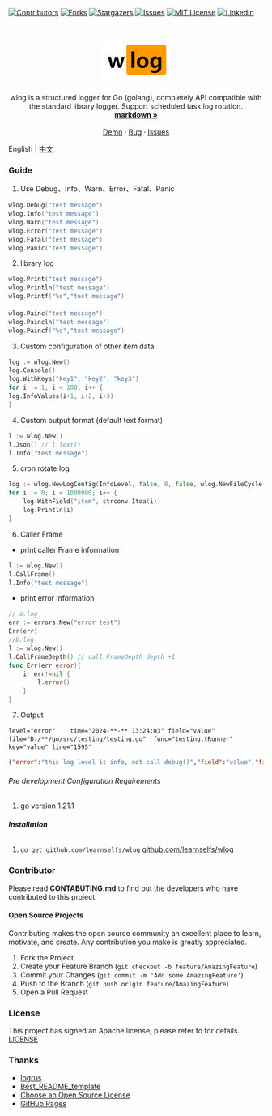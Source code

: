 
<!-- PROJECT SHIELDS -->

[![Contributors][contributors-shield]][contributors-url]
[![Forks][forks-shield]][forks-url]
[![Stargazers][stars-shield]][stars-url]
[![Issues][issues-shield]][issues-url]
[![MIT License][license-shield]][license-url]
[![LinkedIn][linkedin-shield]][linkedin-url]

<!-- PROJECT LOGO -->
<br />

<p align="center">
  <a href="https://github.com/learnselfs/wlog/">
    <img src="logo.png" alt="Logo"  height="80">
  </a>

<h3 align="center"></h3>
  <p align="center">
wlog is a structured logger for Go (golang), completely API compatible with the standard library logger.
Support scheduled task log rotation.
    <br />
    <a href="https://github.com//learnselfs/wlog"><strong> markdown »</strong></a>
    <br />
    <br />
    <a href="https://github.com//learnselfs/wlog">Demo</a>
    ·
    <a href="https://github.com//learnselfs/wlog/issues">Bug</a>
    ·
    <a href="https://github.com//learnselfs/wlog/issues">Issues</a>
  </p>

</p>

English | [中文](./README_ch.md)
### Guide
1. Use Debug、Info、Warn、Error、Fatal、Panic
```go
wlog.Debug("test message")
wlog.Info("test message")
wlog.Warn("test message")
wlog.Error("test message")
wlog.Fatal("test message")
wlog.Panic("test message")
```
2. library log 
````go
wlog.Print("test message")
wlog.Println("test message")
wlog.Printf("%s","test message")

wlog.Painc("test message")
wlog.Paincln("test message")
wlog.Paincf("%s","test message")
````
3. Custom configuration of other item data
```go
log := wlog.New()
log.Console()
log.WithKeys("key1", "key2", "key3")
for i := 1; i < 100; i++ {
log.InfoValues(i+1, i+2, i+3)
}
```
4. Custom output format (default text format)
```go
l := wlog.New()
l.Json() // l.Text()
l.Info("test message")
```
5. cron rotate log
```go
log := wlog.NewLogConfig(InfoLevel, false, 0, false, wlog.NewFileCycle("info", wlog.DayCycle, "* * * * * *"), wlog.NewFormatJson())
for i := 0; i < 1000000; i++ {
    log.WithField("item", strconv.Itoa(i))
    log.Println(i)
}
```
6. Caller Frame
- print caller Frame information
```go
l := wlog.New()
l.CallFrame()
l.Info("test message")
```
- print error information
```go
// a.log
err := errors.New("error test")
Err(err)
//b.log
l := wlog.New()
l.CallFrameDepth() // call FrameDepth depth +1 
func Err(err error){
    ir err!=nil {
        l.error()
    }
}

```
7. Output 
```stdout
level="error"	 time="2024-**-** 13:24:03"	field="value"	file="D:/**/go/src/testing/testing.go"	func="testing.tRunner"	key="value"	line="1595"	
```
```json
{"error":"this log level is info, not call debug()","field":"value","file":"D:/**/go/src/testing/testing.go","func":"testing.tRunner","key":"value","level":"error","line":1595,"time":"2024-**-** 13:30:47"}
```
###### Pre development Configuration Requirements

1. go version 1.21.1

###### **Installation**

1. `go get github.com/learnselfs/wlog`
   [github.com/learnselfs/wlog](https://pkg.go.dev/github.com/learnselfs/wlog)

### Contributor 
Please read **CONTABUTING.md** to find out the developers who have contributed to this project.


#### Open Source Projects

Contributing makes the open source community an excellent place to learn, motivate, and create.
Any contribution you make is greatly appreciated.


1. Fork the Project
2. Create your Feature Branch (`git checkout -b feature/AmazingFeature`)
3. Commit your Changes (`git commit -m 'Add some AmazingFeature'`)
4. Push to the Branch (`git push origin feature/AmazingFeature`)
5. Open a Pull Request

### License

This project has signed an Apache license, please refer to for details.
[LICENSE](https://github.com/learnselfs/wlog/blob/master/LICENSE)

### Thanks


- [logrus](https://github.com/sirupsen/logrus)
- [Best_README_template](https://github.com/shaojintian/Best_README_template)
- [Choose an Open Source License](https://choosealicense.com)
- [GitHub Pages](https://pages.github.com)

<!-- links -->
[your-project-path]:/learnselfs/wlog
[contributors-shield]: https://img.shields.io/github/contributors/learnselfs/wlog.svg?style=flat-square
[contributors-url]: https://github.com//learnselfs/wlog/graphs/contributors
[forks-shield]: https://img.shields.io/github/forks//learnselfs/wlog.svg?style=flat-square
[forks-url]: https://github.com/learnselfs/wlog/network/members
[stars-shield]: https://img.shields.io/github/stars//learnselfs/wlog.svg?style=flat-square
[stars-url]: https://github.com//learnselfs/wlog/stargazers
[issues-shield]: https://img.shields.io/github/issues/learnselfs/wlog.svg?style=flat-square
[issues-url]: https://img.shields.io/github/issues//learnselfs/wlog.svg
[license-shield]: https://img.shields.io/github/license//learnselfs/wlog.svg?style=flat-square
[license-url]: https://github.com/learnselfs/wlog/blob/master/LICENSE
[linkedin-shield]: https://img.shields.io/badge/-LinkedIn-black.svg?style=flat-square&logo=linkedin&colorB=555
[linkedin-url]: https://linkedin.com/in/shaojintian
